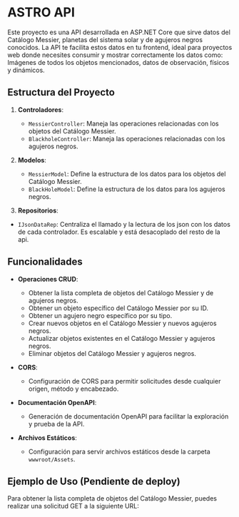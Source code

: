 #                                                                   ASTRO API 

Este proyecto es una API desarrollada en ASP.NET Core que sirve datos del Catálogo Messier, planetas del sistema solar y de agujeros negros conocidos. La API te facilita estos datos en tu frontend, ideal para proyectos web donde necesites consumir y mostrar correctamente los datos como: Imágenes de todos los objetos mencionados, datos de observación, físicos y dinámicos.  

## Estructura del Proyecto

1. **Controladores**:
   - `MessierController`: Maneja las operaciones relacionadas con los objetos del Catálogo Messier.
   - `BlackholeController`: Maneja las operaciones relacionadas con los agujeros negros.

2. **Modelos**:
   - `MessierModel`: Define la estructura de los datos para los objetos del Catálogo Messier.
   - `BlackHoleModel`: Define la estructura de los datos para los agujeros negros.

3. **Repositorios**:
- `‎IJsonDataRep`: Centraliza el llamado y la lectura de los json con los datos de cada controlador. Es escalable y está desacoplado del resto de la api.

## Funcionalidades

- **Operaciones CRUD**:
  - Obtener la lista completa de objetos del Catálogo Messier y de agujeros negros.
  - Obtener un objeto específico del Catálogo Messier por su ID.
  - Obtener un agujero negro específico por su tipo.
  - Crear nuevos objetos en el Catálogo Messier y nuevos agujeros negros.
  - Actualizar objetos existentes en el Catálogo Messier y agujeros negros.
  - Eliminar objetos del Catálogo Messier y agujeros negros.

- **CORS**:
  - Configuración de CORS para permitir solicitudes desde cualquier origen, método y encabezado.

- **Documentación OpenAPI**:
  - Generación de documentación OpenAPI para facilitar la exploración y prueba de la API.

- **Archivos Estáticos**:
  - Configuración para servir archivos estáticos desde la carpeta `wwwroot/Assets`.

## Ejemplo de Uso (Pendiente de deploy)

Para obtener la lista completa de objetos del Catálogo Messier, puedes realizar una solicitud GET a la siguiente URL: 
